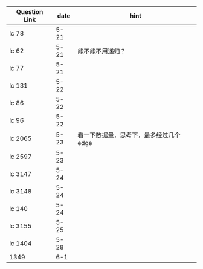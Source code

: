 | Question Link | date | hint                  |
|---------------|------|-----------------------|
| lc 78         | 5-21 |                       |
| lc 62         | 5-21 | 能不能不用递归？              |
| lc 77         | 5-21 |                       |
| lc 131        | 5-22 |                       |
| lc 86         | 5-22 |                       |
| lc 96         | 5-22 |                       |
| lc 2065       | 5-23 | 看一下数据量，思考下，最多经过几个edge |
| lc 2597       | 5-23 |                       |
| lc 3147       | 5-24 |                       |
| lc 3148       | 5-24 |                       |
| lc 140        | 5-24 |                       |
| lc 3155       | 5-25 |                       |
| lc 1404       | 5-28 |                       |
| 1349          | 6-1  |                       |



